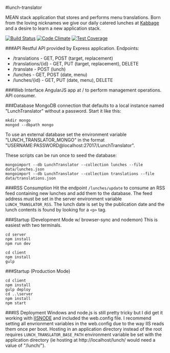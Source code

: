 #lunch-translator

MEAN stack application that stores and performs menu translations. Born from the loving nicknames we give our daily catered lunches at [Kabbage](https://github.com/kabbageinc) and a desire to learn a new application stack.

[![Build Status](https://travis-ci.org/andrewskaggs/lunch-translator.svg?branch=master)](https://travis-ci.org/andrewskaggs/lunch-translator)
[![Code Climate](https://codeclimate.com/github/andrewskaggs/lunch-translator/badges/gpa.svg)](https://codeclimate.com/github/andrewskaggs/lunch-translator)
[![Test Coverage](https://codeclimate.com/github/andrewskaggs/lunch-translator/badges/coverage.svg)](https://codeclimate.com/github/andrewskaggs/lunch-translator)

###API
Restful API provided by Express application. Endpoints:
* /translations - GET, POST (target, replacement)
* /translations/{id} -  GET, PUT (target, replacement), DELETE
* /translate - POST (lunch)
* /lunches - GET, POST (date, menu)
* /lunches/{id} - GET, PUT (date, menu), DELETE

###Web Interface
AngularJS app at / to perform management operations. API consumer.

###Database
MongoDB connection that defaults to a local instance named "LunchTranslator" without a password. Start it like this:

```
mkdir mongo
mongod --dbpath mongo
```

To use an external database set the environment variable "LUNCH_TRANSLATOR_MONGO" in the format "USERNAME:PASSWORD@localhost:27017/LunchTranslator".

These scripts can be run once to seed the database:

```
mongoimport --db LunchTranslator --collection lunches --file data/lunches.json
mongoimport --db LunchTranslator --collection translations --file data/translations.json
```

###RSS Consumption
Hit the endpoint `/lunches/update` to consume an RSS feed containing new lunches and add them
to the database. The feed address must be set in the server environment variable `LUNCH_TRANSLATOR_RSS`.  The lunch date is set by the publication date and the lunch contents is found by looking for a `<p>`  tag.


###Startup (Development Mode w/ browser-sync and nodemon)
This is easiest with two terminals.

```
cd server
npm install
npm run dev
```

```
cd client
npm install
gulp
```

###Startup (Production Mode)

```
cd client
npm install
gulp deploy
cd ..\server
npm install
npm start
```

###IIS Deployment
Windows and node.js is still pretty tricky but I did get it working with [IISNODE](https://github.com/tjanczuk/iisnode) and included the web.config file. I recommend setting all envrionment variables in the web.config due to the way IIS reads them once per boot. Hosting in an application directory instead of the root requires `LUNCH_TRANSLATOR_BASE_PATH` environment variable be set with the application directory (ie hosting at http://localhost/lunch/ would need a value of "/lunch/").

